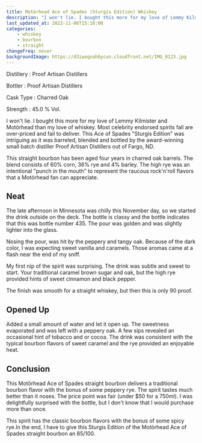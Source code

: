 ```yaml
---
title: Motörhead Ace of Spades (Sturgis Edition) Whiskey
description: "I won't lie. I bought this more for my love of Lemmy Kilmister and Motörhead than my love of whiskey. Most celebrity endorsed spirits fall are over-priced and fail to deliver. This Ace of Spades \"Sturgis Edition\" was intriguing as it was barreled, blended and bottled by the award-winning small batch distiller Proof Artisan Distillers out of Fargo, ND."
last_updated_at: 2022-11-06T15:10:00
categories:
    - whiskey
    - bourbon
    - straight
changeFreq: never
backgroundImage: https://d3iwoqnah6ycun.cloudfront.net/IMG_0123.jpg
---
```


Distillery
: Proof Artisan Distillers

Bottler
: Proof Artisan Distillers

Cask Type
: Charred Oak

Strength
: 45.0 % Vol.

I won't lie. I bought this more for my love of Lemmy Kilmister and Motörhead than my love of whiskey. Most celebrity 
endorsed spirits fall are over-priced and fail to deliver. This Ace of Spades "Sturgis Edition" was intriguing as it
was barreled, blended and bottled by the award-winning small batch distiller Proof Artisan Distillers out of Fargo, 
ND.

This straight bourbon has been aged four years in charred oak barrels. The blend consists of 60% corn, 36% rye and 4% 
barley. The high rye was an intentional "punch in the mouth" to represent the raucous rock'n'roll flavors that a 
Motörhead fan can appreciate.

## Neat

The late afternoon in Minnesota was chilly this November day, so we started the drink outside on the deck. The bottle 
is classy and the bottle indicates that this was bottle number 435. The pour was golden and was slightly lighter 
into the glass.

Nosing the pour, was hit by the peppery and tangy oak. Because of the dark color, I was expecting sweet vanilla and 
caramels. Those aromas came at a flash near the end of my sniff.

My first nip of the spirit was surprising. The drink was subtle and sweet to start. Your traditional caramel brown 
sugar and oak, but the high rye provided hints of sweet cinnamon and black pepper.

The finish was smooth for a straight whiskey, but then this is only 90 proof.

## Opened Up

Added a small amount of water and let it open up. The sweetness evaporated and was left with a peppery oak. 
A few sips revealed an occasional hint of tobacco and or cocoa. The drink was consistent with the typical bourbon 
flavors of sweet caramel and the rye provided an enjoyable heat.

## Conclusion

This Motörhead Ace of Spades straight bourbon delivers a traditional bourbon flavor with the bonus of some peppery rye. 
The spirit tastes much better than it noses. The price point was fair (under $50 for a 750ml). I was delightfully 
surprised with the bottle, but I don't know that I would purchase more than once.

This spirit has the classic bourbon flavors with the bonus of some spicy rye.In the end, I have to give this Sturgis 
Edition of the Motörhead Ace of Spades straight bourbon an 85/100.
